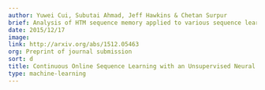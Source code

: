 ```yaml
---
author: Yuwei Cui, Subutai Ahmad, Jeff Hawkins & Chetan Surpur
brief: Analysis of HTM sequence memory applied to various sequence learning and prediction problems. Written with a machine learning perspective, the paper contains some comparisons to statistical and Deep Learning techniques.
date: 2015/12/17
image:
link: http://arxiv.org/abs/1512.05463
org: Preprint of journal submission
sort: d
title: Continuous Online Sequence Learning with an Unsupervised Neural Network Model
type: machine-learning
---
```

